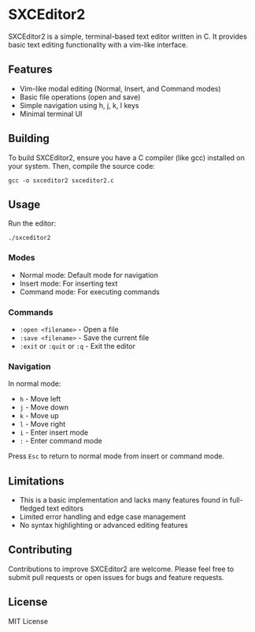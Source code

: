 # SXCEditor2

SXCEditor2 is a simple, terminal-based text editor written in C. It provides basic text editing functionality with a vim-like interface.

## Features

- Vim-like modal editing (Normal, Insert, and Command modes)
- Basic file operations (open and save)
- Simple navigation using h, j, k, l keys
- Minimal terminal UI

## Building

To build SXCEditor2, ensure you have a C compiler (like gcc) installed on your system. Then, compile the source code:

```
gcc -o sxceditor2 sxceditor2.c
```

## Usage

Run the editor:

```
./sxceditor2
```

### Modes

- Normal mode: Default mode for navigation
- Insert mode: For inserting text
- Command mode: For executing commands

### Commands

- `:open <filename>` - Open a file
- `:save <filename>` - Save the current file
- `:exit` or `:quit` or `:q` - Exit the editor

### Navigation

In normal mode:
- `h` - Move left
- `j` - Move down
- `k` - Move up
- `l` - Move right
- `i` - Enter insert mode
- `:` - Enter command mode

Press `Esc` to return to normal mode from insert or command mode.

## Limitations

- This is a basic implementation and lacks many features found in full-fledged text editors
- Limited error handling and edge case management
- No syntax highlighting or advanced editing features

## Contributing

Contributions to improve SXCEditor2 are welcome. Please feel free to submit pull requests or open issues for bugs and feature requests.

## License

MIT License